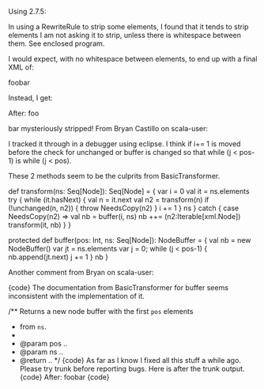 Using 2.7.5:

In using a RewriteRule to strip some elements, I found that it tends to strip elements I am not asking it to strip, unless there is whitespace between them.  See enclosed program.

I would expect, with no whitespace between elements, to end up with a final XML of:

<reportList><report><sourceId>foo</sourceId><reportId>bar</reportId></report></reportList>

Instead, I get:

After: <reportList><report><sourceId>foo</sourceId></report></reportList>

<reportId>bar</reportId> mysteriously stripped!
From Bryan Castillo on scala-user:

I tracked it through in a debugger using eclipse. I think if i+= 1 is moved
before the check for unchanged or buffer is changed so that while (j <
pos-1) is while (j < pos).

These 2 methods seem to be the culprits from BasicTransformer.

  def transform(ns: Seq[Node]): Seq[Node] = {
    var i = 0
    val it = ns.elements
    try {
      while (it.hasNext) {
        val n = it.next
        val n2 = transform(n)
        if (!unchanged(n, n2)) {
          throw NeedsCopy(n2)
        }
        i += 1
      }
      ns
    } catch {
      case NeedsCopy(n2) =>
        val nb = buffer(i, ns)
        nb ++= (n2:Iterable[xml.Node])
        transform(it, nb)
    }
  }



  protected def buffer(pos: Int, ns: Seq[Node]): NodeBuffer = {
    val nb = new NodeBuffer()
    var jt = ns.elements
    var j = 0; while (j < pos-1) {
      nb.append(jt.next)
      j += 1
    }
    nb
  }

Another comment from Bryan on scala-user:

{code}
The documentation from BasicTransformer for buffer seems inconsistent with
the implementation of it.

  /** Returns a new node buffer with the first <code>pos</code> elements
   *  from <code>ns</code>.
   *
   *  @param pos ..
   *  @param ns  ..
   *  @return    ..
   */
{code}
As far as I know I fixed all this stuff a while ago.  Please try trunk before reporting bugs.  Here is after the trunk output.
{code}
After: <reportList><report><sourceId>foo</sourceId><reportId>bar</reportId></report></reportList>
{code}
